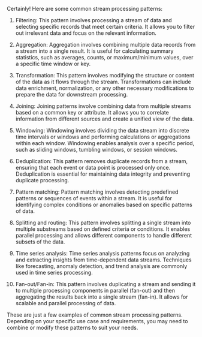 Certainly! Here are some common stream processing patterns:

1. Filtering: This pattern involves processing a stream of data and selecting specific records that meet certain criteria. It allows you to filter out irrelevant data and focus on the relevant information.

2. Aggregation: Aggregation involves combining multiple data records from a stream into a single result. It is useful for calculating summary statistics, such as averages, counts, or maximum/minimum values, over a specific time window or key.

3. Transformation: This pattern involves modifying the structure or content of the data as it flows through the stream. Transformations can include data enrichment, normalization, or any other necessary modifications to prepare the data for downstream processing.

4. Joining: Joining patterns involve combining data from multiple streams based on a common key or attribute. It allows you to correlate information from different sources and create a unified view of the data.

5. Windowing: Windowing involves dividing the data stream into discrete time intervals or windows and performing calculations or aggregations within each window. Windowing enables analysis over a specific period, such as sliding windows, tumbling windows, or session windows.

6. Deduplication: This pattern removes duplicate records from a stream, ensuring that each event or data point is processed only once. Deduplication is essential for maintaining data integrity and preventing duplicate processing.

7. Pattern matching: Pattern matching involves detecting predefined patterns or sequences of events within a stream. It is useful for identifying complex conditions or anomalies based on specific patterns of data.

8. Splitting and routing: This pattern involves splitting a single stream into multiple substreams based on defined criteria or conditions. It enables parallel processing and allows different components to handle different subsets of the data.

9. Time series analysis: Time series analysis patterns focus on analyzing and extracting insights from time-dependent data streams. Techniques like forecasting, anomaly detection, and trend analysis are commonly used in time series processing.

10. Fan-out/Fan-in: This pattern involves duplicating a stream and sending it to multiple processing components in parallel (fan-out) and then aggregating the results back into a single stream (fan-in). It allows for scalable and parallel processing of data.

These are just a few examples of common stream processing patterns. Depending on your specific use case and requirements, you may need to combine or modify these patterns to suit your needs.
